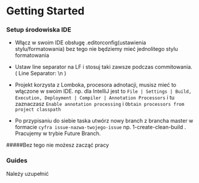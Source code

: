 # Getting Started

### Setup środowiska IDE

* Włącz w swoim IDE obsługę .editorconfig(ustawienia stylu/formatowania) bez tego nie będziemy mieć jednolitego stylu formatowania
* Ustaw line separator na LF i stosuj taki zawsze podczas commitowania. ( Line Separator: \n )
* Projekt korzysta z Lomboka, procesora adnotacji, musisz mieć to włączone w swoim IDE. np. dla IntelliJ jest to `File | Settings | Build, Execution, Deployment | Compiler | Annotation Processors` i tu zaznaczasz `Enable annotation processing` i `Obtain processors from project classpath`

* Po przypisaniu do siebie taska utwórz nowy branch z brancha master w formacie `cyfra issue-nazwa-twojego-issue`  np. 1-create-clean-build . Pracujemy w trybie Future Branch.

#####Bez tego nie możesz zacząć pracy

### Guides

Należy uzupełnić
